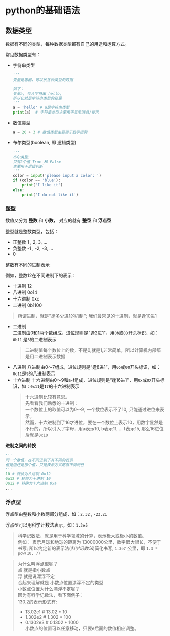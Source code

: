 # python的基础语法

## 数据类型

数据有不同的类型，每种数据类型都有自己的用途和运算方式。

常见数据类型有：
- 字符串类型  
  ```python
  '''
  变量是容器，可以放各种类型的数据
  
  如下：
  变量a, 存入字符串 hello, 
  所以它就是字符串类型的变量
  '''
  a = 'hello' # a是字符串类型
  print(a)  # 字符串类型主要用于显示消息/提示
  ```
- 数值类型
  ```python
  a = 20 + 3 # 数值类型主要用于数学运算
  ```
- 布尔类型(boolean, 即 逻辑类型)
  ```python
  '''
  布尔类型:
  只有2个值 True 和 False
  主要用于逻辑判断
  '''
  color = input('please input a color: ')
  if (color == 'blue'):
      print('I like it')
  else:
      print('I do not like it')
  ```

### 整型
数值又分为 **整数** 和 **小数**， 对应的就有 **整型** 和 **浮点型**

整型就是整数类型，包括：
- 正整数  1 , 2, 3, ...
- 负整数 -1 , -2, -3, ...
- 0

整数有不同的进制表示

例如，整数12在不同进制下的表示：
- 十进制 12
- 八进制 0o14
- 十六进制 0xc
- 二进制 0b1100

> 所谓进制，就是"逢多少进1的机制"; 我们最常见的十进制，就是逢10进1

- 二进制  
  二进制由0和1两个数组成，进位规则是"逢2进1"，用`0b`或`0B`开头标识，如：`0b11` 是`3`的二进制表示
  > 二进制值每个数位上的数，不是0,就是1,非常简单，所以计算机内部都是用二进制表示数据
- 八进制
  八进制由0～7组成，进位规则是“逢8进1”，用`0o`或`0O`开头标识，如：`0o11`是`9`的八进制表示
- 十六进制
  十六进制由0～9和a-f组成，进位规则是“逢16进1”，用`0x`或`0X`开头标识，如：`0x11`是`17`的十六进制表示
  > 十六进制比较有意思。  
   先看看我们熟悉的十进制：  
   一个数位上的取值可以为0～9, 一个数位表示不了10, 只能通过进位来表示。  
   然而，十六进制到了16才进位，要在一个数位上表示10，用数字显然是不行的，所以引入了字母，用a表示10, b表示11, ... f表示15, 那么16进位后就是`0x10`

**进制之间的转换**
```python
'''
同一个数值，在不同进制下有不同的表示
但是值还是那个值，只是表示方式略有不同而已
'''
10 # 转换为八进制 0o12
0o12 # 转换为十进制 10
0o12 # 转换为十六进制 0xa
...
```

### 浮点型
浮点型由整数和小数两部分组成，如：`2.32` , `-23.21`

浮点型可以用科学计数法表示，如：`1.3e5`
> 科学记数法，就是用于科学领域的计算，表示极大或极小的数值。  
> 例如： 表示月球和地球的距离为 13000000公里，数字很大很长，不便于书写; 所以约定新的表示法(*科学记数法*)简化书写, `1.3e7` 公里，即 `1.3 * pow(10, 7)` 

> 为什么叫浮点型呢？  
> 点 就是指小数点  
> 浮 就是说漂浮不定  
> 合起来理解就是 小数点位置漂浮不定的类型  
> 小数点位置为什么漂浮不定呢？  
> 因为有科学记数法，看下面例子：  
> 130.2的表示形式有: 
> - 13.02e1 # 13.02 * 10
> - 1.302e2 # 1.302 * 100
> - 0.1302e3 # 0.1302 * 1000  
> 小数点的位置可以任意移动，只要e后面的数值相应调整。


